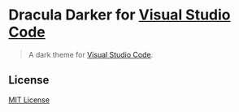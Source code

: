 # Dracula Darker for [Visual Studio Code](http://code.visualstudio.com)

> A dark theme for [Visual Studio Code](http://code.visualstudio.com).

## License

[MIT License](./LICENSE)
